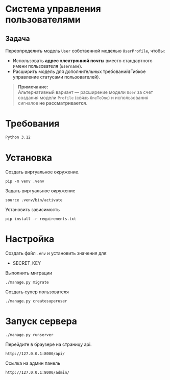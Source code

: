 # Система управления пользователями

## Задача

Переопределить модель `User` собственной моделью `UserProfile`, чтобы:  
- Использовать **адрес электронной почты** вместо стандартного имени пользователя (`username`).  
- Расширить модель для дополнительных требований(Гибкое управление статусами пользователей).

> **Примечание:**  
> Альтернативный вариант — расширение модели `User` за счет создания модели 
> `Profile` (связь `OneToOne`) и использования сигналов **не рассматривается**.



# Требования

```txt
Python 3.12
```



# Установка
Создать виртуальное окружение.
```shell
pip -m venv .venv
```

Задать виртуальное окружение
```shell
source .venv/bin/activate
```

Установить зависимость
```shell
pip install -r requirements.txt
```



# Настройка
Создать файл `.env` и установить значения для:
* SECRET_KEY

Выполнить миграции
```shell
./manage.py migrate
```

Создать супер пользователя
```shell
./manage.py createsuperuser
```



# Запуск сервера
```shell
./manage.py runserver
```

Перейдите в браузере на страницу api.
```shell
http://127.0.0.1:8000/api/
```

Ссылка на админ панель
```shell
http://127.0.0.1:8000/admin/
```


